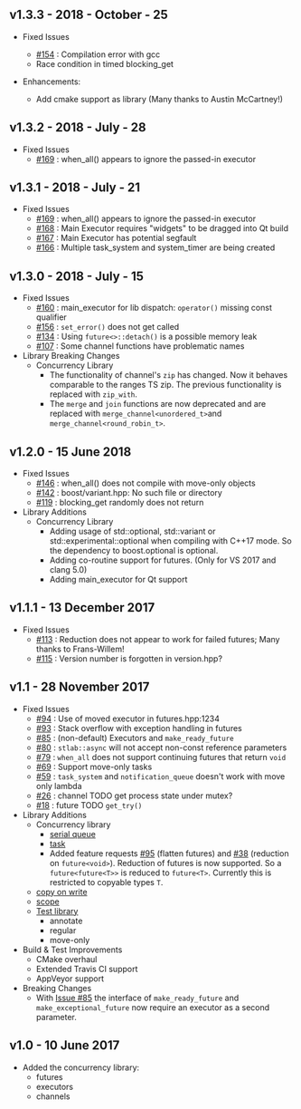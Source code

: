 ## v1.3.3 - 2018 - October - 25

- Fixed Issues 
   - [#154](https://github.com/stlab/libraries/issues/154) : Compilation error with gcc
   - Race condition in timed blocking_get

- Enhancements:
   - Add cmake support as library (Many thanks to Austin McCartney!)
 
## v1.3.2 - 2018 - July - 28

- Fixed Issues 
   - [#169](https://github.com/stlab/libraries/issues/169) : when_all() appears to ignore the passed-in executor

## v1.3.1 - 2018 - July - 21

- Fixed Issues 
   - [#169](https://github.com/stlab/libraries/issues/169) : when_all() appears to ignore the passed-in executor
   - [#168](https://github.com/stlab/libraries/issues/168) : Main Executor requires "widgets" to be dragged into Qt build
   - [#167](https://github.com/stlab/libraries/issues/167) : Main Executor has potential segfault
   - [#166](https://github.com/stlab/libraries/issues/166) : Multiple task_system and system_timer are being created

## v1.3.0 - 2018 - July - 15

- Fixed Issues 
   - [#160](https://github.com/stlab/libraries/issues/160) : main_executor for lib dispatch: `operator()` missing const qualifier
   - [#156](https://github.com/stlab/libraries/issues/156) : `set_error()` does not get called
   - [#134](https://github.com/stlab/libraries/issues/134) : Using `future<>::detach()` is a possible memory leak
   - [#107](https://github.com/stlab/libraries/issues/107) : Some channel functions have problematic names
- Library Breaking Changes
   - Concurrency Library
       - The functionality of channel's `zip` has changed. Now it behaves comparable to the ranges TS zip. The previous functionality is replaced with `zip_with`.
       - The `merge` and `join` functions are now deprecated and are replaced with `merge_channel<unordered_t>`and `merge_channel<round_robin_t>`.

## v1.2.0 - 15 June 2018

- Fixed Issues 
   - [#146](https://github.com/stlab/libraries/issues/146) : when_all() does not compile with move-only objects
   - [#142](https://github.com/stlab/libraries/issues/142) : boost/variant.hpp: No such file or directory
   - [#119](https://github.com/stlab/libraries/issues/119) : blocking_get randomly does not return
- Library Additions
   - Concurrency Library
       - Adding usage of std::optional, std::variant or std::experimental::optional when compiling with C++17 mode. So the dependency to boost.optional is optional.
       - Adding co-routine support for futures. (Only for VS 2017 and clang 5.0)
       - Adding main_executor for Qt support
   
## v1.1.1 - 13 December 2017

- Fixed Issues
   - [#113](https://github.com/stlab/libraries/issues/113) : Reduction does not appear to work for failed futures; Many thanks to Frans-Willem!
   - [#115](https://github.com/stlab/libraries/issues/115) : Version number is forgotten in version.hpp?

## v1.1 - 28 November 2017

- Fixed Issues
   - [#94](https://github.com/stlab/libraries/issues/94) : Use of moved executor in futures.hpp:1234
   - [#93](https://github.com/stlab/libraries/issues/93) : Stack overflow with exception handling in futures
   - [#85](https://github.com/stlab/libraries/issues/85) : (non-default) Executors and `make_ready_future`
   - [#80](https://github.com/stlab/libraries/issues/80) : `stlab::async` will not accept non-const reference parameters
   - [#79](https://github.com/stlab/libraries/issues/79) : `when_all` does not support continuing futures that return `void`
   - [#69](https://github.com/stlab/libraries/issues/69) : Support move-only tasks
   - [#59](https://github.com/stlab/libraries/issues/59) : `task_system` and `notification_queue` doesn't work with move only lambda
   - [#26](https://github.com/stlab/libraries/issues/26) : channel TODO get process state under mutex?
   - [#18](https://github.com/stlab/libraries/issues/18) : future TODO `get_try()`
- Library Additions
    - Concurrency library
        - [serial queue](stlab/concurrency/serial_queue.hpp)
        - [task](stlab/concurrency/task.hpp)
        - Added feature requests [#95](https://github.com/stlab/libraries/issues/95) (flatten futures) and [#38](https://github.com/stlab/libraries/issues/38) (reduction on `future<void>`). Reduction of futures is now supported. So a `future<future<T>>` is reduced to `future<T>`. Currently
this is restricted to copyable types `T`.
    - [copy on write](stlab/copy_on_write.hpp)
    - [scope](stlab/scope.hpp)
    - [Test library](stlab/test/model.hpp)
        - annotate
        - regular
        - move-only
- Build & Test Improvements
    - CMake overhaul
    - Extended Travis CI support
    - AppVeyor support
- Breaking Changes
    - With [Issue #85](https://github.com/stlab/libraries/issues/85) the interface of `make_ready_future` and 
`make_exceptional_future` now require an executor as a second parameter.

## v1.0 - 10 June 2017

- Added the concurrency library:
    - futures
    - executors
    - channels